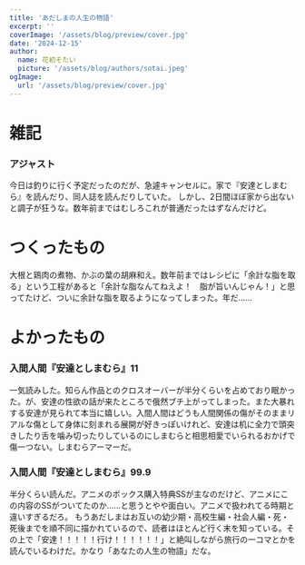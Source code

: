 ```yaml
---
title: 'あだしまの人生の物語'
excerpt: ''
coverImage: '/assets/blog/preview/cover.jpg'
date: '2024-12-15'
author:
  name: 花初そたい
  picture: '/assets/blog/authors/sotai.jpeg'
ogImage:
  url: '/assets/blog/preview/cover.jpg'
---
```

# 雑記
### アジャスト
今日は釣りに行く予定だったのだが、急遽キャンセルに。家で『安達としまむら』を読んだり、同人誌を読んだりしていた。
しかし、2日間ほぼ家から出ないと調子が狂うな。数年前まではむしろこれが普通だったはずなんだけど。


# つくったもの
大根と鶏肉の煮物、かぶの葉の胡麻和え。数年前まではレシピに「余計な脂を取る」という工程があると「余計な脂なんてねえよ！　脂が旨いんじゃん！」と思ってたけど、ついに余計な脂を取るようになってしまった。年だ……

# よかったもの
### 入間人間『安達としまむら』11
一気読みした。知らん作品とのクロスオーバーが半分くらいを占めており眠かった。が、安達の性欲の話が来たところで俄然ブチ上がってしまった。また大暴れする安達が見られて本当に嬉しい。入間人間はどうも人間関係の傷がそのままリアルな傷として身体に刻まれる展開が好きっぽいけれど、安達は机に全力で頭突きしたり舌を噛み切ったりしているのにしまむらと相思相愛でいられるおかげで傷一つない。しまむらアーマーだ。

### 入間人間『安達としまむら』99.9
半分くらい読んだ。アニメのボックス購入特典SSが主なのだけど、アニメにこの内容のSSがついてたのか……と思うとやや面白い。アニメで扱われてる時期と違いすぎるだろ。
もうあだしまはお互いの幼少期・高校生編・社会人編・死・死後までを順不同に描かれているので、読者はほとんど行く末を知っている。その上で「安達！！！！！行け！！！！！！」と絶叫しながら旅行の一コマとかを読んでいるわけだ。かなり「あなたの人生の物語」だな。